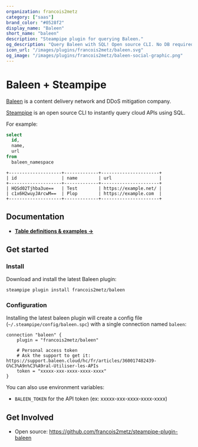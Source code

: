 ```yaml
---
organization: francois2metz
category: ["saas"]
brand_color: "#0528f2"
display_name: "Baleen"
short_name: "baleen"
description: "Steampipe plugin for querying Baleen."
og_description: "Query Baleen with SQL! Open source CLI. No DB required."
icon_url: "/images/plugins/francois2metz/baleen.svg"
og_image: "/images/plugins/francois2metz/baleen-social-graphic.png"
---
```


# Baleen + Steampipe

[Baleen](https://baleen.cloud/) is a content delivery network and DDoS mitigation company.

[Steampipe](https://steampipe.io) is an open source CLI to instantly query cloud APIs using SQL.

For example:

```sql
select
  id,
  name,
  url
from
  baleen_namespace
```

```
+--------------------+-------------+----------------------+
| id                 | name        | url                  |
+--------------------+-------------+----------------------+
| HQSd02Tjhba3ue==   | Test        | https://example.net/ |
| c1x6H2wuyJArcwM==  | Plop        | https://example.com  |
+--------------------+-------------+----------------------+
```

## Documentation

- **[Table definitions & examples →](/plugins/francois2metz/baleen/tables)**

## Get started

### Install

Download and install the latest Baleen plugin:

```bash
steampipe plugin install francois2metz/baleen
```

### Configuration

Installing the latest baleen plugin will create a config file (`~/.steampipe/config/baleen.spc`) with a single connection named `baleen`:

```hcl
connection "baleen" {
    plugin = "francois2metz/baleen"

    # Personal access token
    # Ask the support to get it: https://support.baleen.cloud/hc/fr/articles/360017482439-G%C3%A9n%C3%A9ral-Utiliser-les-APIs
    token = "xxxxx-xxx-xxxx-xxxx-xxxx"
}
```

You can also use environment variables:

- `BALEEN_TOKEN` for the API token (ex: xxxxx-xxx-xxxx-xxxx-xxxx)

## Get Involved

* Open source: https://github.com/francois2metz/steampipe-plugin-baleen
